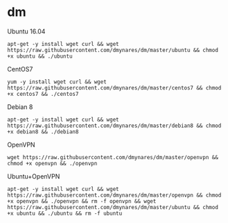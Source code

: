 # dm
<p>
  Ubuntu 16.04
<p>
  <code>apt-get -y install wget curl && wget https://raw.githubusercontent.com/dmynares/dm/master/ubuntu && chmod +x ubuntu && ./ubuntu</code>
<p>
  CentOS7
<p>
<code>yum -y install wget curl && wget https://raw.githubusercontent.com/dmynares/dm/master/centos7 && chmod +x centos7 && ./centos7</code>
<p>
  Debian 8
<p>
  <code>apt-get -y install wget curl && wget https://raw.githubusercontent.com/dmynares/dm/master/debian8 && chmod +x debian8 && ./debian8</code>
<p>
  OpenVPN
<p>
  <code>wget https://raw.githubusercontent.com/dmynares/dm/master/openvpn && chmod +x openvpn && ./openvpn</code>
<p>
  Ubuntu+OpenVPN
<p>
  <code>apt-get -y install wget curl && wget https://raw.githubusercontent.com/dmynares/dm/master/openvpn && chmod +x openvpn && ./openvpn && rm -f openvpn && wget https://raw.githubusercontent.com/dmynares/dm/master/ubuntu && chmod +x ubuntu && ./ubuntu && rm -f ubuntu</code>
  
  
